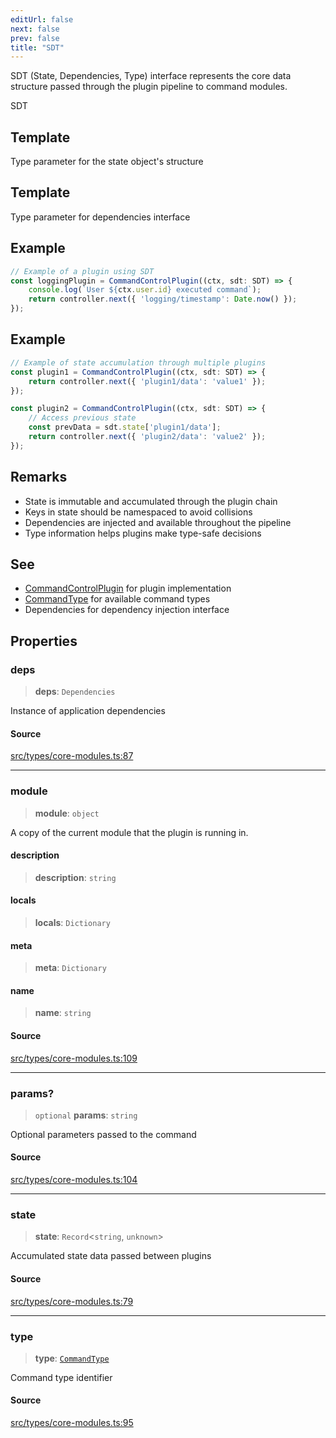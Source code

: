 ```yaml
---
editUrl: false
next: false
prev: false
title: "SDT"
---
```


SDT (State, Dependencies, Type) interface represents the core data structure
passed through the plugin pipeline to command modules.

 SDT

## Template

Type parameter for the state object's structure

## Template

Type parameter for dependencies interface

## Example

```ts
// Example of a plugin using SDT
const loggingPlugin = CommandControlPlugin((ctx, sdt: SDT) => {
    console.log(`User ${ctx.user.id} executed command`);
    return controller.next({ 'logging/timestamp': Date.now() });
});
```

## Example

```ts
// Example of state accumulation through multiple plugins
const plugin1 = CommandControlPlugin((ctx, sdt: SDT) => {
    return controller.next({ 'plugin1/data': 'value1' });
});

const plugin2 = CommandControlPlugin((ctx, sdt: SDT) => {
    // Access previous state
    const prevData = sdt.state['plugin1/data'];
    return controller.next({ 'plugin2/data': 'value2' });
});
```

## Remarks

- State is immutable and accumulated through the plugin chain
- Keys in state should be namespaced to avoid collisions
- Dependencies are injected and available throughout the pipeline
- Type information helps plugins make type-safe decisions

## See

 - [CommandControlPlugin](../../../../../../v4/api/functions/commandcontrolplugin) for plugin implementation
 - [CommandType](../../../../../../v4/api/enumerations/commandtype) for available command types
 - Dependencies for dependency injection interface

## Properties

### deps

> **deps**: `Dependencies`

Instance of application dependencies

#### Source

[src/types/core-modules.ts:87](https://github.com/sern-handler/handler/blob/3f703c17b88b6add7de919772e7b2a7faffd3910/src/types/core-modules.ts#L87)

***

### module

> **module**: `object`

A copy of the current module that the plugin is running in.

#### description

> **description**: `string`

#### locals

> **locals**: `Dictionary`

#### meta

> **meta**: `Dictionary`

#### name

> **name**: `string`

#### Source

[src/types/core-modules.ts:109](https://github.com/sern-handler/handler/blob/3f703c17b88b6add7de919772e7b2a7faffd3910/src/types/core-modules.ts#L109)

***

### params?

> `optional` **params**: `string`

Optional parameters passed to the command

#### Source

[src/types/core-modules.ts:104](https://github.com/sern-handler/handler/blob/3f703c17b88b6add7de919772e7b2a7faffd3910/src/types/core-modules.ts#L104)

***

### state

> **state**: `Record`\<`string`, `unknown`\>

Accumulated state data passed between plugins

#### Source

[src/types/core-modules.ts:79](https://github.com/sern-handler/handler/blob/3f703c17b88b6add7de919772e7b2a7faffd3910/src/types/core-modules.ts#L79)

***

### type

> **type**: [`CommandType`](/v4/api/enumerations/commandtype/)

Command type identifier

#### Source

[src/types/core-modules.ts:95](https://github.com/sern-handler/handler/blob/3f703c17b88b6add7de919772e7b2a7faffd3910/src/types/core-modules.ts#L95)
